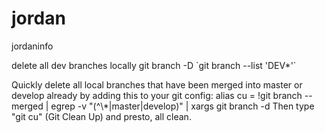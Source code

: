 # jordan
jordaninfo


delete all dev branches locally
git branch -D \`git branch --list 'DEV*'\`

Quickly delete all local branches that have been merged into master or develop already by adding this to your git config: 
alias cu = !git branch --merged | egrep -v \"(^\\*|master|develop)\" | xargs git branch -d
Then type "git cu" (Git Clean Up) and presto, all clean.

